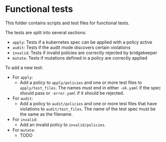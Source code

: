 # Functional tests

This folder contains scripts and test files for functional tests.

The tests are split into several sections:

* `apply`: Tests if a kubernetes spec can be applied with a policy active
* `audit`: Tests if the audit mode discovers certain violations
* `invalid`: Tests if invalid policies are correctly rejected by bridgekeeper
* `mutate`: Tests if mutations defined in a policy are correctly applied

To add a new test:

* For `apply`:
  * Add a policy to `apply/policies` and one or more test files to `apply/test_files`. The names must end in either `-ok.yaml` if the spec should pass or `-error.yaml` if it should be rejected.
* For `audit`:
  * Add a policy to `audit/policies` and one or more test files that have violations to `audit/test_files`. The name of the test spec must be the same as the filename.
* For `invalid`:
  * Add an invalid policy to `invalid/policies`.
* For `mutate`:
  * TODO

